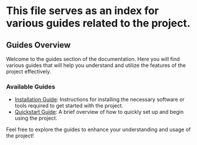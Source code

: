 # This file serves as an index for various guides related to the project.

## Guides Overview

Welcome to the guides section of the documentation. Here you will find various guides that will help you understand and utilize the features of the project effectively.

### Available Guides

- [Installation Guide](../getting-started/installation.md): Instructions for installing the necessary software or tools required to get started with the project.
- [Quickstart Guide](../getting-started/quickstart.md): A brief overview of how to quickly set up and begin using the project.

Feel free to explore the guides to enhance your understanding and usage of the project!